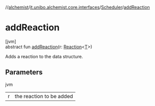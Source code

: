 //[alchemist](../../../index.md)/[it.unibo.alchemist.core.interfaces](../index.md)/[Scheduler](index.md)/[addReaction](add-reaction.md)

# addReaction

[jvm]\
abstract fun [addReaction](add-reaction.md)(r: [Reaction](../../it.unibo.alchemist.model.interfaces/-reaction/index.md)<[T](../../it.unibo.alchemist.model.interfaces/-node/index.md)>)

Adds a reaction to the data structure.

## Parameters

jvm

| | |
|---|---|
| r | the reaction to be added |
